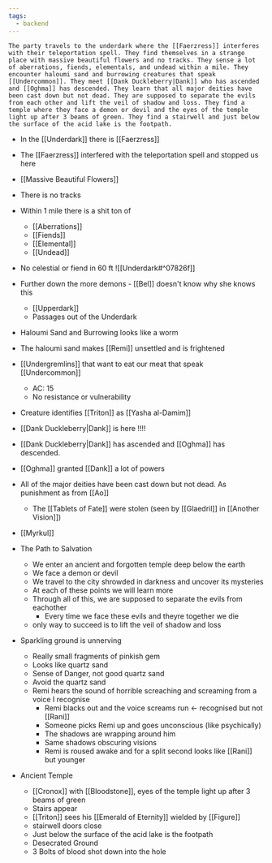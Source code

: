 ```yaml
---
tags:
  - backend
---
```

```ad-summary
The party travels to the underdark where the [[Faerzress]] interferes with their teleportation spell. They find themselves in a strange place with massive beautiful flowers and no tracks. They sense a lot of aberrations, fiends, elementals, and undead within a mile. They encounter haloumi sand and burrowing creatures that speak [[Undercommon]]. They meet [[Dank Duckleberry|Dank]] who has ascended and [[Oghma]] has descended. They learn that all major deities have been cast down but not dead. They are supposed to separate the evils from each other and lift the veil of shadow and loss. They find a temple where they face a demon or devil and the eyes of the temple light up after 3 beams of green. They find a stairwell and just below the surface of the acid lake is the footpath.
```

- In the [[Underdark]] there is [[Faerzress]]
- The [[Faerzress]] interfered with the teleportation spell and stopped us here
- [[Massive Beautiful Flowers]]
- There is no tracks
- Within 1 mile there is a shit ton of
	- [[Aberrations]]
	- [[Fiends]]
	- [[Elemental]]
	- [[Undead]]
- No celestial or fiend in 60 ft
![[Underdark#^07826f]]

- Further down the more demons - [[Bel]] doesn't know why she knows this
	- [[Upperdark]]
	- Passages out of the Underdark

- Haloumi Sand and Burrowing looks like a worm 
- The haloumi sand makes [[Remi]]  unsettled and is frightened
- [[Undergremlins]] that want to eat our meat that speak [[Undercommon]]
	- AC: 15
	- No resistance or vulnerability 
- Creature identifies [[Triton]] as [[Yasha al-Damim]]
- [[Dank Duckleberry|Dank]] is here !!!!
- [[Dank Duckleberry|Dank]] has ascended and [[Oghma]] has descended.
- [[Oghma]] granted [[Dank]] a lot of powers
- All of the major deities have been cast down but not dead. As punishment as from [[Ao]]
	- The [[Tablets of Fate]] were stolen (seen by [[Glaedril]] in [[Another Vision]])
- [[Myrkul]] 
- The Path to Salvation
	- We enter an ancient and forgotten temple deep below the earth
	- We face a demon or devil
	- We travel to the city shrowded in darkness and uncover its mysteries
	- At each of these points we will learn more
	- Through all of this, we are supposed to separate the evils from eachother
		- Every time we face these evils and theyre together we die
	- only way to succeed is to lift the veil of shadow and loss

- Sparkling ground is unnerving 
	- Really small fragments of pinkish gem
	- Looks like quartz sand
	- Sense of Danger, not good quartz sand
	- Avoid the quartz sand
	- Remi hears the sound of horrible screaching and screaming from a voice I recognise
		- Remi blacks out and the voice screams run <- recognised but not [[Rani]] 
		- Someone picks Remi up and goes unconscious (like psychically)
		- The shadows are wrapping around him
		- Same shadows obscuring visions
		- Remi is roused awake and for a split second looks like [[Rani]] but younger

- Ancient Temple
	- [[Cronox]] with [[Bloodstone]], eyes of the temple light up after 3 beams of green
	- Stairs appear
	- [[Triton]] sees his [[Emerald of Eternity]] wielded by [[Figure]]
	- stairwell doors close
	- Just below the surface of the acid lake is the footpath
	- Desecrated Ground
	- 3 Bolts of blood shot down into the hole

